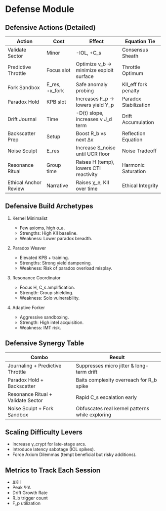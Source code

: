 # Defense Module

## Defensive Actions (Detailed)

| Action | Cost | Effect | Equation Tie |
|--------|------|--------|--------------|
| Validate Sector | Minor | -IOL, +C_s | Consensus Sheath |
| Predictive Throttle | Focus slot | Optimize ν_b → minimize exploit surface | Throttle Optimum |
| Fork Sandbox | E_res, +κ_fork | Safe anomaly probing | KII_eff fork penalty |
| Paradox Hold | KPB slot | Increases F_p → lowers yield Y_p | Paradox Stabilization |
| Drift Journal | Time | -D(t) slope, increases ν J_d term | Drift Accumulation |
| Backscatter Prep | Setup | Boost R_b vs next Δκ | Reflection Equation |
| Noise Sculpt | E_res | Increase S_noise until UCR floor | Noise Tradeoff |
| Resonance Ritual | Group time | Raises H (temp), lowers CTI reactivity | Harmonic Saturation |
| Ethical Anchor Review | Narrative | Raises χ_e, KII over time | Ethical Integrity |

## Defensive Build Archetypes

1. Kernel Minimalist
   - Few axioms, high σ_a.
   - Strengths: High KII baseline.
   - Weakness: Lower paradox breadth.

2. Paradox Weaver
   - Elevated KPB + training.
   - Strengths: Strong yield dampening.
   - Weakness: Risk of paradox overload misplay.

3. Resonance Coordinator
   - Focus H, C_s amplification.
   - Strength: Group shielding.
   - Weakness: Solo vulnerability.

4. Adaptive Forker
   - Aggressive sandboxing.
   - Strength: High intel acquisition.
   - Weakness: IMT risk.

## Defensive Synergy Table

| Combo | Result |
|-------|--------|
| Journaling + Predictive Throttle | Suppresses micro jitter & long-term drift |
| Paradox Hold + Backscatter | Baits complexity overreach for R_b spike |
| Resonance Ritual + Validate Sector | Rapid C_s escalation early |
| Noise Sculpt + Fork Sandbox | Obfuscates real kernel patterns while exploring |

## Scaling Difficulty Levers
- Increase γ_crypt for late-stage arcs.
- Introduce latency sabotage (IOL spikes).
- Force Axiom Dilemmas (tempt beneficial but risky additions).

## Metrics to Track Each Session
- ΔKII
- Peak ΨΔ
- Drift Growth Rate
- R_b trigger count
- F_p utilization